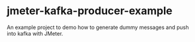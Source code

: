 # jmeter-kafka-producer-example

An example project to demo how to generate dummy messages and push into kafka with JMeter.
